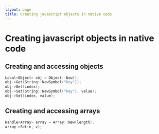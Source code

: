 ```yaml
---
layout: page
title: Creating javascript objects in native code
---
```

# Creating javascript objects in native code

## Creating and accessing objects

```cpp
Local<Object> obj = Object::New();
obj->Get(String::NewSymbol("key"));
obj->Get(index);
obj->Set(String::NewSymbol("key"), value);
obj->Set(index, value);
```

## Creating and accessing arrays

```cpp
Handle<Array> array = Array::New(length);
array->Set(n, v);
```